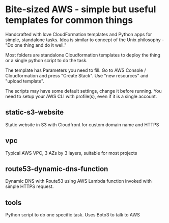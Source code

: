 # Bite-sized AWS - simple but useful templates for common things

Handcrafted with love CloudFormation templates and Python apps for simple, standalone tasks. Idea is similar to concept of the Unix philosophy - "Do one thing and do it well."

Most folders are standalone Cloudformation templates to deploy the thing or a single python script to do the task.

The template has Parameters you need to fill. Go to AWS Console / Cloudformation and press "Create Stack". Use "new resources" and "upload template". 

The scripts may have some default settings, change it before running. You need to setup your AWS CLI with profile(s), even if it is a single account.

## static-s3-website    

Static website in S3 with Cloudfront for custom domain name and HTTPS


## vpc

Typical AWS VPC, 3 AZs by 3 layers, suitable for most projects


## route53-dynamic-dns-function

Dynamic DNS with Route53 using AWS Lambda function invoked with simple HTTPS request.


## tools

Python script to do one specific task. Uses Boto3 to talk to AWS